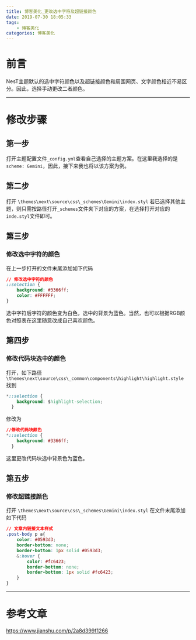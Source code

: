 ```yaml
---
title: 博客美化_更改选中字符及超链接颜色
date: 2019-07-30 18:05:33 
tags:
    - 博客美化
categories: 博客美化
---
```

# 前言
NesT主题默认的选中字符颜色以及超链接颜色和周围网页、文字颜色相近不易区分。因此，选择手动更改二者颜色。
<hr/>

# 修改步骤
## 第一步
打开主题配置文件`_config.yml`查看自己选择的主题方案。在这里我选择的是`scheme: Gemini`，因此，接下来我也将以该方案为例。

## 第二步
打开
`\themes\next\source\css\_schemes\Gemini\index.styl`
若已选择其他主题，则只需按路径打开`_schemes`文件夹下对应的方案，在选择打开对应的`inde.styl`文件即可。

## 第三步
### 修改选中字符的颜色
在上一步打开的文件末尾添加如下代码
``` css
// 修改选中字符的颜色
::selection { 
    background: #3366ff;
    color: #FFFFFF; 
}
```

选中字符后字符的颜色变为白色，选中的背景为蓝色。当然，也可以根据RGB颜色对照表在这里随意改成自己喜欢颜色。

## 第四步
### 修改代码块选中的颜色
打开，如下路径
`\themes\next\source\css\_common\components\highlight\highlight.style`
找到
``` css
*::selection {
    background: $highlight-selection;
  }
```
修改为
``` css
//修改代码块颜色
*::selection {
    background: #3366ff;
  }

```
这里更改代码块选中背景色为蓝色。
## 第五步
### 修改超链接颜色
打开
`\themes\next\source\css\_schemes\Gemini\index.styl`
在文件末尾添加如下代码
``` css
// 文章内链接文本样式 
.post-body p a{ 
    color: #0593d3; 
    border-bottom: none; 
    border-bottom: 1px solid #0593d3; 
    &:hover { 
        color: #fc6423; 
        border-bottom: none; 
        border-bottom: 1px solid #fc6423; 
    } 
}
```
<hr/>

# 参考文章
https://www.jianshu.com/p/2a8d399f1266